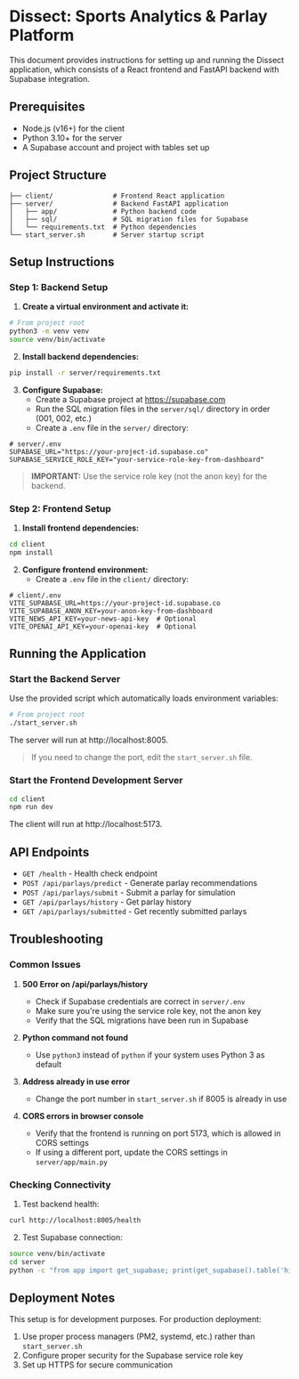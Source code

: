 # Dissect: Sports Analytics & Parlay Platform

This document provides instructions for setting up and running the Dissect application, which consists of a React frontend and FastAPI backend with Supabase integration.

## Prerequisites

- Node.js (v16+) for the client
- Python 3.10+ for the server
- A Supabase account and project with tables set up

## Project Structure

```
├── client/               # Frontend React application
├── server/               # Backend FastAPI application
│   ├── app/              # Python backend code
│   ├── sql/              # SQL migration files for Supabase
│   └── requirements.txt  # Python dependencies
└── start_server.sh       # Server startup script
```

## Setup Instructions

### Step 1: Backend Setup

1. **Create a virtual environment and activate it:**

```bash
# From project root
python3 -m venv venv
source venv/bin/activate
```

2. **Install backend dependencies:**

```bash
pip install -r server/requirements.txt
```

3. **Configure Supabase:**
   - Create a Supabase project at https://supabase.com
   - Run the SQL migration files in the `server/sql/` directory in order (001, 002, etc.)
   - Create a `.env` file in the `server/` directory:

```properties
# server/.env
SUPABASE_URL="https://your-project-id.supabase.co"
SUPABASE_SERVICE_ROLE_KEY="your-service-role-key-from-dashboard"
```

> **IMPORTANT:** Use the service role key (not the anon key) for the backend.

### Step 2: Frontend Setup

1. **Install frontend dependencies:**

```bash
cd client
npm install
```

2. **Configure frontend environment:**
   - Create a `.env` file in the `client/` directory:

```properties
# client/.env
VITE_SUPABASE_URL=https://your-project-id.supabase.co
VITE_SUPABASE_ANON_KEY=your-anon-key-from-dashboard
VITE_NEWS_API_KEY=your-news-api-key  # Optional
VITE_OPENAI_API_KEY=your-openai-key  # Optional
```

## Running the Application

### Start the Backend Server

Use the provided script which automatically loads environment variables:

```bash
# From project root
./start_server.sh
```

The server will run at http://localhost:8005.

> If you need to change the port, edit the `start_server.sh` file.

### Start the Frontend Development Server

```bash
cd client
npm run dev
```

The client will run at http://localhost:5173.

## API Endpoints

- `GET /health` - Health check endpoint
- `POST /api/parlays/predict` - Generate parlay recommendations
- `POST /api/parlays/submit` - Submit a parlay for simulation
- `GET /api/parlays/history` - Get parlay history
- `GET /api/parlays/submitted` - Get recently submitted parlays

## Troubleshooting

### Common Issues

1. **500 Error on /api/parlays/history**
   - Check if Supabase credentials are correct in `server/.env`
   - Make sure you're using the service role key, not the anon key
   - Verify that the SQL migrations have been run in Supabase

2. **Python command not found**
   - Use `python3` instead of `python` if your system uses Python 3 as default

3. **Address already in use error**
   - Change the port number in `start_server.sh` if 8005 is already in use

4. **CORS errors in browser console**
   - Verify that the frontend is running on port 5173, which is allowed in CORS settings
   - If using a different port, update the CORS settings in `server/app/main.py`

### Checking Connectivity

1. Test backend health:
```bash
curl http://localhost:8005/health
```

2. Test Supabase connection:
```bash
source venv/bin/activate
cd server
python -c "from app import get_supabase; print(get_supabase().table('history_parlays').select('count').execute())"
```

## Deployment Notes

This setup is for development purposes. For production deployment:

1. Use proper process managers (PM2, systemd, etc.) rather than `start_server.sh`
2. Configure proper security for the Supabase service role key
3. Set up HTTPS for secure communication